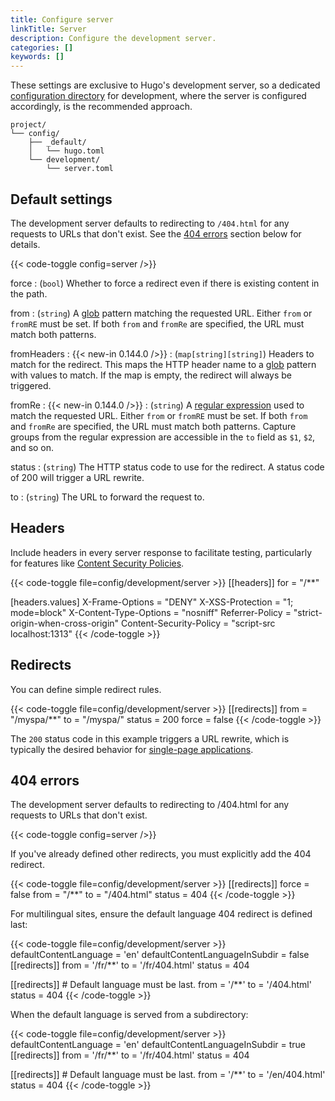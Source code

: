 ```yaml
---
title: Configure server
linkTitle: Server
description: Configure the development server.
categories: []
keywords: []
---
```


These settings are exclusive to Hugo's development server, so a dedicated [configuration directory] for development, where the server is configured accordingly, is the recommended approach.

[configuration directory]: /configuration/introduction/#configuration-directory

```text
project/
└── config/
    ├── _default/
    │   └── hugo.toml
    └── development/
        └── server.toml
```

## Default settings

The development server defaults to redirecting to `/404.html` for any requests to URLs that don't exist. See the [404 errors](#404-errors) section below for details.

{{< code-toggle config=server />}}

force
: (`bool`) Whether to force a redirect even if there is existing content in the path.

from
: (`string`) A [glob](g) pattern matching the requested URL. Either `from` or `fromRE` must be set. If both `from` and `fromRe` are specified, the URL must match both patterns.

fromHeaders
: {{< new-in 0.144.0 />}}
: (`map[string][string]`) Headers to match for the redirect. This maps the HTTP header name to a [glob](g) pattern with values to match. If the map is empty, the redirect will always be triggered.

fromRe
: {{< new-in 0.144.0 />}}
: (`string`) A [regular expression](g) used to match the requested URL. Either `from` or `fromRE` must be set. If both `from` and `fromRe` are specified, the URL must match both patterns. Capture groups from the regular expression are accessible in the `to` field as `$1`, `$2`, and so on.

status
: (`string`) The HTTP status code to use for the redirect. A status code of 200 will trigger a URL rewrite.

to
: (`string`) The URL to forward the request to.

## Headers

Include headers in every server response to facilitate testing, particularly for features like [Content Security Policies].

[Content Security Policies]: https://developer.mozilla.org/en-US/docs/Web/HTTP/CSP

{{< code-toggle file=config/development/server >}}
[[headers]]
for = "/**"

[headers.values]
X-Frame-Options = "DENY"
X-XSS-Protection = "1; mode=block"
X-Content-Type-Options = "nosniff"
Referrer-Policy = "strict-origin-when-cross-origin"
Content-Security-Policy = "script-src localhost:1313"
{{< /code-toggle >}}

## Redirects

You can define simple redirect rules.

{{< code-toggle file=config/development/server >}}
[[redirects]]
from = "/myspa/**"
to = "/myspa/"
status = 200
force = false
{{< /code-toggle >}}

The `200` status code in this example triggers a URL rewrite, which is typically the desired behavior for [single-page applications].

[single-page applications]: https://en.wikipedia.org/wiki/Single-page_application

## 404 errors

The development server defaults to redirecting to /404.html for any requests to URLs that don't exist.

{{< code-toggle config=server />}}

If you've already defined other redirects, you must explicitly add the 404 redirect.

{{< code-toggle file=config/development/server >}}
[[redirects]]
force = false
from   = "/**"
to     = "/404.html"
status = 404
{{< /code-toggle >}}

For multilingual sites, ensure the default language 404 redirect is defined last:

{{< code-toggle file=config/development/server >}}
defaultContentLanguage = 'en'
defaultContentLanguageInSubdir = false
[[redirects]]
from = '/fr/**'
to = '/fr/404.html'
status = 404

[[redirects]] # Default language must be last.
from = '/**'
to = '/404.html'
status = 404
{{< /code-toggle >}}

When the default language is served from a subdirectory:

{{< code-toggle file=config/development/server >}}
defaultContentLanguage = 'en'
defaultContentLanguageInSubdir = true
[[redirects]]
from = '/fr/**'
to = '/fr/404.html'
status = 404

[[redirects]] # Default language must be last.
from = '/**'
to = '/en/404.html'
status = 404
{{< /code-toggle >}}
